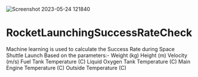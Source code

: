 ![Screenshot 2023-05-24 121840](https://github.com/Ankit1017/RocketLaunchingSuccessRateCheck/assets/98407157/634eff2a-9fca-4dda-a6ec-e9d86ebb7361)
# RocketLaunchingSuccessRateCheck
Machine learning is used to calculate the Success Rate during Space Shuttle Launch Based on the parameters:- 
Weight (kg) 
Height (m) 
Velocity (m/s) 
Fuel Tank Temperature (C) 
Liquid Oxygen Tank Temperature (C) 
Main Engine Temperature (C) 
Outside Temperature (C)
